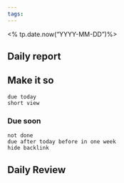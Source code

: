 ```yaml
---
tags:
---
```

<% tp.date.now(“YYYY-MM-DD”)%>


## Daily report


## Make it so
```tasks
due today
short view
```
### Due soon
```tasks
not done
due after today before in one week
hide backlink
```
## Daily Review

